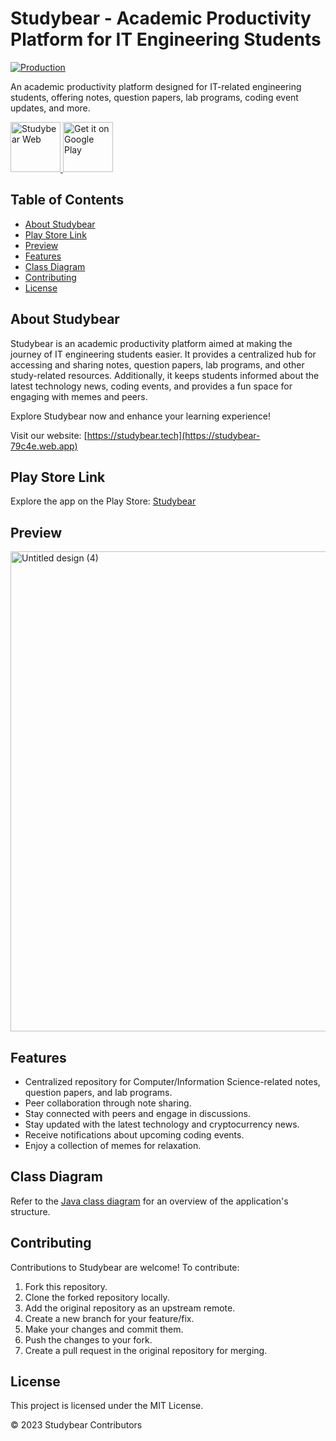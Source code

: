 # Studybear - Academic Productivity Platform for IT Engineering Students

<a href="https://render.com"><img alt="Production" src="https://img.shields.io/badge/production-up-lgreen.svg"/></a>

An academic productivity platform designed for IT-related engineering students, offering notes, question papers, lab programs, coding event updates, and more.


<p align="left">

<a href="https://studybear.vercel.app">
    <img alt="Studybear Web"
        height="80"
        src="https://i.postimg.cc/tCmSznBP/Study-Bear.png" />
        </a>

<a href="https://play.google.com/store/apps/details?id=com.sandeep.studybear">
    <img alt="Get it on Google Play"
        height="80"
        src="https://play.google.com/intl/en_us/badges/images/generic/en_badge_web_generic.png" />
</a>  
        </p>

## Table of Contents

- [About Studybear](#about-studybear)
- [Play Store Link](#play-store-link)
- [Preview](#preview)
- [Features](#features)
- [Class Diagram](#class-diagram)
- [Contributing](#contributing)
- [License](#license)

## About Studybear

Studybear is an academic productivity platform aimed at making the journey of IT engineering students easier. It provides a centralized hub for accessing and sharing notes, question papers, lab programs, and other study-related resources. Additionally, it keeps students informed about the latest technology news, coding events, and provides a fun space for engaging with memes and peers.

Explore Studybear now and enhance your learning experience!

Visit our website: [https://studybear.tech](https://studybear-79c4e.web.app)

## Play Store Link

Explore the app on the Play Store: [Studybear](https://play.google.com/store/apps/details?id=com.sandeep.studybear)

## Preview

<img width="768" alt="Untitled design (4)" src="https://user-images.githubusercontent.com/90695071/187695349-1898f4b7-6a8a-4211-a4de-2e75c8a06531.png">


## Features

- Centralized repository for Computer/Information Science-related notes, question papers, and lab programs.
- Peer collaboration through note sharing.
- Stay connected with peers and engage in discussions.
- Stay updated with the latest technology and cryptocurrency news.
- Receive notifications about upcoming coding events.
- Enjoy a collection of memes for relaxation.

## Class Diagram

Refer to the [Java class diagram](https://user-images.githubusercontent.com/90695071/233024829-0a88d1af-2a86-484b-8a3f-61298fbf0fdd.png) for an overview of the application's structure.

## Contributing

Contributions to Studybear are welcome! To contribute:

1. Fork this repository.
2. Clone the forked repository locally.
3. Add the original repository as an upstream remote.
4. Create a new branch for your feature/fix.
5. Make your changes and commit them.
6. Push the changes to your fork.
7. Create a pull request in the original repository for merging.

## License

This project is licensed under the MIT License.

© 2023 Studybear Contributors
